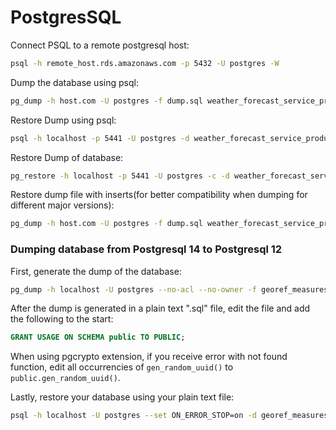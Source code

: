 # PostgresSQL

Connect PSQL to a remote postgresql host: 
```bash
psql -h remote_host.rds.amazonaws.com -p 5432 -U postgres -W
```

Dump the database using psql:

```bash
pg_dump -h host.com -U postgres -f dump.sql weather_forecast_service_production
```

Restore Dump using psql:

```bash
psql -h localhost -p 5441 -U postgres -d weather_forecast_service_production -f dump.sql
```

Restore Dump of database:

```bash
pg_restore -h localhost -p 5441 -U postgres -c -d weather_forecast_service_production dump.sql
```

Restore dump file with inserts(for better compatibility when dumping for different major versions):

```bash
pg_dump -h host.com -U postgres -f dump.sql weather_forecast_service_production --inserts
```

### Dumping database from Postgresql 14 to Postgresql 12

First, generate the dump of the database:
```bash
pg_dump -h localhost -U postgres --no-acl --no-owner -f georef_measures_service_backup.sql georef_measures_service_production
```

After the dump is generated in a plain text ".sql" file, edit the file and add the following to the start:
```sql
GRANT USAGE ON SCHEMA public TO PUBLIC;
```

When using pgcrypto extension, if you receive error with not found function, edit all occurrencies of `gen_random_uuid()` to `public.gen_random_uuid()`.

Lastly, restore your database using your plain text file:

```bash
psql -h localhost -U postgres --set ON_ERROR_STOP=on -d georef_measures_service_production -f georef_measures_service_backup.sql
```